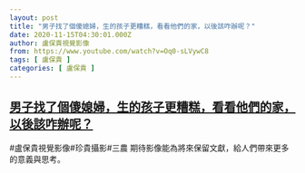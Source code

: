 ```yaml
---
layout: post
title: "男子找了個傻媳婦，生的孩子更糟糕，看看他們的家，以後該咋辦呢？"
date: 2020-11-15T04:30:01.000Z
author: 盧保貴視覺影像
from: https://www.youtube.com/watch?v=Oq0-sLVywC8
tags: [ 盧保貴 ]
categories: [ 盧保貴 ]
---
```

<!--1605414601000-->
[男子找了個傻媳婦，生的孩子更糟糕，看看他們的家，以後該咋辦呢？](https://www.youtube.com/watch?v=Oq0-sLVywC8)
------

<div>
#盧保貴視覺影像#珍貴攝影#三農 期待影像能為將來保留文獻，給人們帶來更多的意義與思考。
</div>
